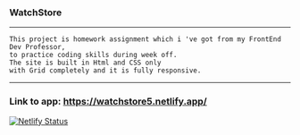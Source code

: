 ### WatchStore
___
```
This project is homework assignment which i 've got from my FrontEnd Dev Professor, 
to practice coding skills during week off. 
The site is built in Html and CSS only
with Grid completely and it is fully responsive.
```
___

### Link to app: [https://watchstore5.netlify.app/ ](https://watchstore5.netlify.app/)


[![Netlify Status](https://api.netlify.com/api/v1/badges/5c0c8e8f-2570-437f-b2a9-e2949f18b5a4/deploy-status)](https://app.netlify.com/sites/watchstore5/deploys)
